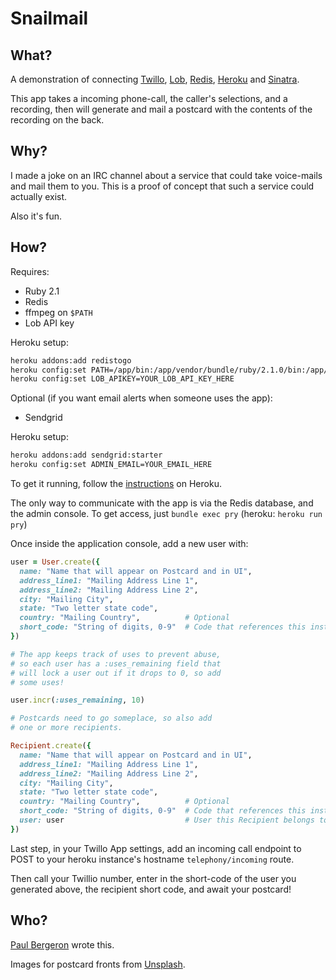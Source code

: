 # Snailmail

## What?

A demonstration of connecting [Twillo](https://www.twilio.com/), [Lob](https://www.lob.com), [Redis](http://redis.io), [Heroku](http://www.heroku.com) and [Sinatra](http://www.sinatrarb.com/).

This app takes a incoming phone-call, the caller's selections, and a recording, then will generate and mail a postcard with the contents of the recording on the back.

## Why?

I made a joke on an IRC channel about a service that could take voice-mails and mail them to you. This is a proof of concept that such a service could actually exist.

Also it's fun.

## How?

Requires:

- Ruby 2.1
- Redis
- ffmpeg on `$PATH`
- Lob API key

Heroku setup:

```bash
heroku addons:add redistogo
heroku config:set PATH=/app/bin:/app/vendor/bundle/ruby/2.1.0/bin:/app/vendor/bundle/bin:/usr/local/bin:/usr/bin:/bin:vendor/
heroku config:set LOB_APIKEY=YOUR_LOB_API_KEY_HERE
```

Optional (if you want email alerts when someone uses the app):
- Sendgrid

Heroku setup:

```bash
heroku addons:add sendgrid:starter
heroku config:set ADMIN_EMAIL=YOUR_EMAIL_HERE
```

To get it running, follow the [instructions](https://devcenter.heroku.com/articles/rack) on Heroku.

The only way to communicate with the app is via the Redis database, and the admin console. To get access, just `bundle exec pry` (heroku: `heroku run pry`)

Once inside the application console, add a new user with:

```ruby
user = User.create({
  name: "Name that will appear on Postcard and in UI",
  address_line1: "Mailing Address Line 1",
  address_line2: "Mailing Address Line 2",
  city: "Mailing City",
  state: "Two letter state code",
  country: "Mailing Country",          # Optional
  short_code: "String of digits, 0-9"  # Code that references this instance on the keypad
})

# The app keeps track of uses to prevent abuse,
# so each user has a :uses_remaining field that
# will lock a user out if it drops to 0, so add
# some uses!

user.incr(:uses_remaining, 10)

# Postcards need to go someplace, so also add
# one or more recipients.

Recipient.create({
  name: "Name that will appear on Postcard and in UI",
  address_line1: "Mailing Address Line 1",
  address_line2: "Mailing Address Line 2",
  city: "Mailing City",
  state: "Two letter state code",
  country: "Mailing Country",          # Optional
  short_code: "String of digits, 0-9"  # Code that references this instance on the keypad
  user: user                           # User this Recipient belongs to
})

```

Last step, in your Twillo App settings, add an incoming call endpoint to POST to your heroku instance's hostname `telephony/incoming` route.

Then call your Twillio number, enter in the short-code of the user you generated above, the recipient short code, and await your postcard!

## Who?

[Paul Bergeron](http://pauldbergeron.com/) wrote this.

Images for postcard fronts from [Unsplash](http://unsplash.com/).
